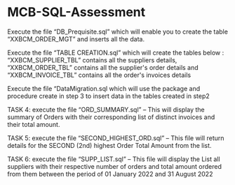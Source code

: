 # MCB-SQL-Assessment

Execute the file “DB_Prequisite.sql” which will enable you to create the table “XXBCM_ORDER_MGT” and inserts all the data.

Execute the file “TABLE CREATION.sql” which will create the tables below : “XXBCM_SUPPLIER_TBL” contains all the suppliers details, “XXBCM_ORDER_TBL” contains all the supplier's order details and “XXBCM_INVOICE_TBL” contains all the order's invoices details

Execute the file “DataMigration.sql which will use the package and procedure create in step 3 to insert data in the tables created in step2

TASK 4: execute the file “ORD_SUMMARY.sql” – This will display the summary of Orders with their corresponding list of distinct invoices and their total amount.

TASK 5: execute the file “SECOND_HIGHEST_ORD.sql” – This file will return details for the SECOND (2nd) highest Order Total Amount from the list.

TASK 6: execute the file “SUPP_LIST.sql” – This file will display the List all suppliers with their respective number of orders and total amount ordered from them between the period of 01 January 2022 and 31 August 2022
